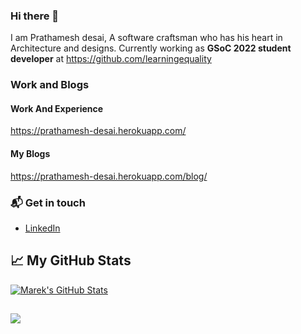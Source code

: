 ### Hi there 👋
I am Prathamesh desai, A software craftsman who has his heart in Architecture and designs.
Currently working as **GSoC 2022 student developer** at https://github.com/learningequality 

### Work and Blogs

#### Work And Experience
https://prathamesh-desai.herokuapp.com/
#### My Blogs
https://prathamesh-desai.herokuapp.com/blog/

### 📬  Get in touch
 - [LinkedIn](https://www.linkedin.com/in/prathamesh-desai-750672196/)

## &#x1f4c8; My GitHub Stats

<a href="https://github.com/ozer550/ozer550">
  <img align="center" src="https://github-readme-stats.vercel.app/api?username=ozer550&show_icons=true&line_height=27&count_private=true&title_color=ffffff&text_color=c9cacc&icon_color=2bbc8a&bg_color=1d1f21" alt="Marek's GitHub Stats" />
</a>

## 

<a href="https://github.com/ozer550/ozer550">
  <img align="center" src="https://github-readme-stats.vercel.app/api/top-langs/?username=ozer550&title_color=ffffff&text_color=c9cacc&icon_color=2bbc8a&bg_color=1d1f21&langs_count=10&layout=compact" />
</a>

<!--
**ozer550/ozer550** is a ✨ _special_ ✨ repository because its `README.md` (this file) appears on your GitHub profile.

Here are some ideas to get you started:

- 🔭 I’m currently working on ...
- 🌱 I’m currently learning ...
- 👯 I’m looking to collaborate on ...
- 🤔 I’m looking for help with ...
- 💬 Ask me about ...
- 📫 How to reach me: ...
- 😄 Pronouns: ...
- ⚡ Fun fact: ...
-->
